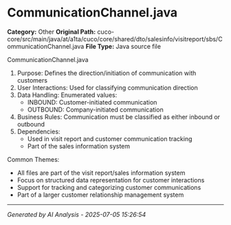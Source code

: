 # CommunicationChannel.java

**Category:** Other
**Original Path:** cuco-core/src/main/java/at/a1ta/cuco/core/shared/dto/salesinfo/visitreport/sbs/CommunicationChannel.java
**File Type:** Java source file

CommunicationChannel.java
1. Purpose: Defines the direction/initiation of communication with customers
2. User Interactions: Used for classifying communication direction
3. Data Handling: Enumerated values:
   - INBOUND: Customer-initiated communication
   - OUTBOUND: Company-initiated communication
4. Business Rules: Communication must be classified as either inbound or outbound
5. Dependencies:
   - Used in visit report and customer communication tracking
   - Part of the sales information system

Common Themes:
- All files are part of the visit report/sales information system
- Focus on structured data representation for customer interactions
- Support for tracking and categorizing customer communications
- Part of a larger customer relationship management system

---
*Generated by AI Analysis - 2025-07-05 15:26:54*
